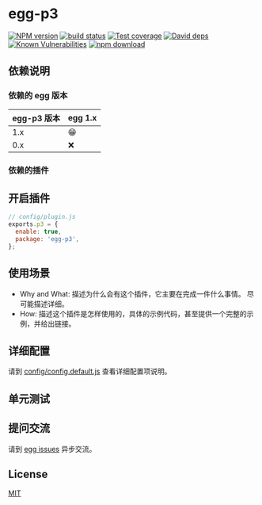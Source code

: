 # egg-p3

[![NPM version][npm-image]][npm-url]
[![build status][travis-image]][travis-url]
[![Test coverage][codecov-image]][codecov-url]
[![David deps][david-image]][david-url]
[![Known Vulnerabilities][snyk-image]][snyk-url]
[![npm download][download-image]][download-url]

[npm-image]: https://img.shields.io/npm/v/egg-p3.svg?style=flat-square
[npm-url]: https://npmjs.org/package/egg-p3
[travis-image]: https://img.shields.io/travis/eggjs/egg-p3.svg?style=flat-square
[travis-url]: https://travis-ci.org/eggjs/egg-p3
[codecov-image]: https://img.shields.io/codecov/c/github/eggjs/egg-p3.svg?style=flat-square
[codecov-url]: https://codecov.io/github/eggjs/egg-p3?branch=master
[david-image]: https://img.shields.io/david/eggjs/egg-p3.svg?style=flat-square
[david-url]: https://david-dm.org/eggjs/egg-p3
[snyk-image]: https://snyk.io/test/npm/egg-p3/badge.svg?style=flat-square
[snyk-url]: https://snyk.io/test/npm/egg-p3
[download-image]: https://img.shields.io/npm/dm/egg-p3.svg?style=flat-square
[download-url]: https://npmjs.org/package/egg-p3

<!--
Description here.
-->

## 依赖说明

### 依赖的 egg 版本

egg-p3 版本 | egg 1.x
--- | ---
1.x | 😁
0.x | ❌

### 依赖的插件
<!--

如果有依赖其它插件，请在这里特别说明。如

- security
- multipart

-->

## 开启插件

```js
// config/plugin.js
exports.p3 = {
  enable: true,
  package: 'egg-p3',
};
```

## 使用场景

- Why and What: 描述为什么会有这个插件，它主要在完成一件什么事情。
尽可能描述详细。
- How: 描述这个插件是怎样使用的，具体的示例代码，甚至提供一个完整的示例，并给出链接。

## 详细配置

请到 [config/config.default.js](config/config.default.js) 查看详细配置项说明。

## 单元测试

<!-- 描述如何在单元测试中使用此插件，例如 schedule 如何触发。无则省略。-->

## 提问交流

请到 [egg issues](https://github.com/eggjs/egg/issues) 异步交流。

## License

[MIT](LICENSE)
